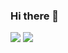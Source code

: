 ### Hi there 👋

<img src="https://github-readme-stats.vercel.app/api?username=daangrave&count_private=true" />
<img src="https://github-readme-stats.vercel.app/api/top-langs/?username=DaanGrave&langs_count=8" />


<!--
**DaanGrave/DaanGrave** is a ✨ _special_ ✨ repository because its `README.md` (this file) appears on your GitHub profile.

Here are some ideas to get you started:

- 🔭 I’m currently working on ...
- 🌱 I’m currently learning ...
- 👯 I’m looking to collaborate on ...
- 🤔 I’m looking for help with ...
- 💬 Ask me about ...
- 📫 How to reach me: ...
- 😄 Pronouns: ...
- ⚡ Fun fact: ...
-->
